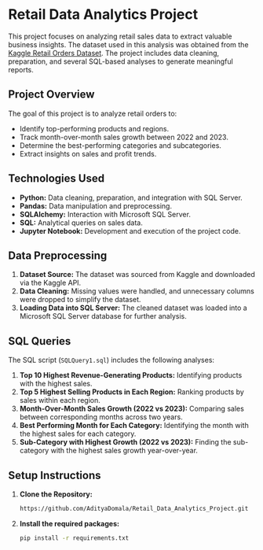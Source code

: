 # Retail Data Analytics Project

This project focuses on analyzing retail sales data to extract valuable business insights. The dataset used in this analysis was obtained from the [Kaggle Retail Orders Dataset](https://www.kaggle.com/datasets/ankitbansal06/retail-orders). The project includes data cleaning, preparation, and several SQL-based analyses to generate meaningful reports.

## Project Overview
The goal of this project is to analyze retail orders to:
- Identify top-performing products and regions.
- Track month-over-month sales growth between 2022 and 2023.
- Determine the best-performing categories and subcategories.
- Extract insights on sales and profit trends.

## Technologies Used
- **Python:** Data cleaning, preparation, and integration with SQL Server.
- **Pandas:** Data manipulation and preprocessing.
- **SQLAlchemy:** Interaction with Microsoft SQL Server.
- **SQL:** Analytical queries on sales data.
- **Jupyter Notebook:** Development and execution of the project code.

## Data Preprocessing
1. **Dataset Source:** The dataset was sourced from Kaggle and downloaded via the Kaggle API.
2. **Data Cleaning:** Missing values were handled, and unnecessary columns were dropped to simplify the dataset.
3. **Loading Data into SQL Server:** The cleaned dataset was loaded into a Microsoft SQL Server database for further analysis.

## SQL Queries
The SQL script (`SQLQuery1.sql`) includes the following analyses:
1. **Top 10 Highest Revenue-Generating Products:** Identifying products with the highest sales.
2. **Top 5 Highest Selling Products in Each Region:** Ranking products by sales within each region.
3. **Month-Over-Month Sales Growth (2022 vs 2023):** Comparing sales between corresponding months across two years.
4. **Best Performing Month for Each Category:** Identifying the month with the highest sales for each category.
5. **Sub-Category with Highest Growth (2022 vs 2023):** Finding the sub-category with the highest sales growth year-over-year.

## Setup Instructions
1. **Clone the Repository:**
   ```bash
   https://github.com/AdityaDomala/Retail_Data_Analytics_Project.git
2. **Install the required packages:**
   ```bash
   pip install -r requirements.txt

